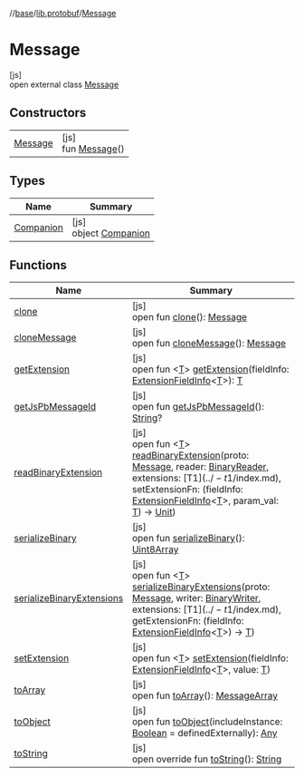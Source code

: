 //[base](../../../index.md)/[lib.protobuf](../index.md)/[Message](index.md)

# Message

[js]\
open external class [Message](index.md)

## Constructors

| | |
|---|---|
| [Message](-message.md) | [js]<br>fun [Message](-message.md)() |

## Types

| Name | Summary |
|---|---|
| [Companion](-companion/index.md) | [js]<br>object [Companion](-companion/index.md) |

## Functions

| Name | Summary |
|---|---|
| [clone](clone.md) | [js]<br>open fun [clone](clone.md)(): [Message](index.md) |
| [cloneMessage](clone-message.md) | [js]<br>open fun [cloneMessage](clone-message.md)(): [Message](index.md) |
| [getExtension](get-extension.md) | [js]<br>open fun &lt;[T](get-extension.md)&gt; [getExtension](get-extension.md)(fieldInfo: [ExtensionFieldInfo](../-extension-field-info/index.md)&lt;[T](get-extension.md)&gt;): [T](get-extension.md) |
| [getJsPbMessageId](get-js-pb-message-id.md) | [js]<br>open fun [getJsPbMessageId](get-js-pb-message-id.md)(): [String](https://kotlinlang.org/api/latest/jvm/stdlib/kotlin/-string/index.html)? |
| [readBinaryExtension](read-binary-extension.md) | [js]<br>open fun &lt;[T](read-binary-extension.md)&gt; [readBinaryExtension](read-binary-extension.md)(proto: [Message](index.md), reader: [BinaryReader](../-binary-reader/index.md), extensions: [T$1](../-t$1/index.md), setExtensionFn: (fieldInfo: [ExtensionFieldInfo](../-extension-field-info/index.md)&lt;[T](read-binary-extension.md)&gt;, param_val: [T](read-binary-extension.md)) -&gt; [Unit](https://kotlinlang.org/api/latest/jvm/stdlib/kotlin/-unit/index.html)) |
| [serializeBinary](serialize-binary.md) | [js]<br>open fun [serializeBinary](serialize-binary.md)(): [Uint8Array](https://kotlinlang.org/api/latest/jvm/stdlib/org.khronos.webgl/-uint8-array/index.html) |
| [serializeBinaryExtensions](serialize-binary-extensions.md) | [js]<br>open fun &lt;[T](serialize-binary-extensions.md)&gt; [serializeBinaryExtensions](serialize-binary-extensions.md)(proto: [Message](index.md), writer: [BinaryWriter](../-binary-writer/index.md), extensions: [T$1](../-t$1/index.md), getExtensionFn: (fieldInfo: [ExtensionFieldInfo](../-extension-field-info/index.md)&lt;[T](serialize-binary-extensions.md)&gt;) -&gt; [T](serialize-binary-extensions.md)) |
| [setExtension](set-extension.md) | [js]<br>open fun &lt;[T](set-extension.md)&gt; [setExtension](set-extension.md)(fieldInfo: [ExtensionFieldInfo](../-extension-field-info/index.md)&lt;[T](set-extension.md)&gt;, value: [T](set-extension.md)) |
| [toArray](to-array.md) | [js]<br>open fun [toArray](to-array.md)(): [MessageArray](../index.md#-185924924%2FClasslikes%2F-951264851) |
| [toObject](to-object.md) | [js]<br>open fun [toObject](to-object.md)(includeInstance: [Boolean](https://kotlinlang.org/api/latest/jvm/stdlib/kotlin/-boolean/index.html) = definedExternally): [Any](https://kotlinlang.org/api/latest/jvm/stdlib/kotlin/-any/index.html) |
| [toString](to-string.md) | [js]<br>open override fun [toString](to-string.md)(): [String](https://kotlinlang.org/api/latest/jvm/stdlib/kotlin/-string/index.html) |
